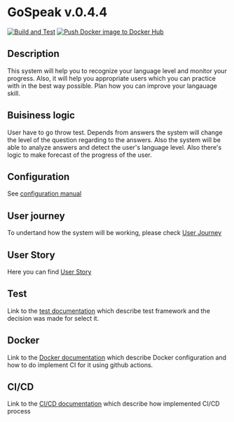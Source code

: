 # GoSpeak v.0.4.4
[![Build and Test](https://github.com/opolovynka/GoSpeak/actions/workflows/test.yml/badge.svg)](https://github.com/opolovynka/GoSpeak/actions/workflows/test.yml)
[![Push Docker image to Docker Hub](https://github.com/opolovynka/GoSpeak/actions/workflows/docker-image.yml/badge.svg)](https://github.com/opolovynka/GoSpeak/actions/workflows/docker-image.yml)

## Description
This system will help you to recognize your language level and monitor your progress. Also, it will help you appropriate users which you can practice with in the best way possible. 
  Plan how you can improve your langauage skill.

## Buisiness logic
User have to go throw test. Depends from answers the system will change the level of the question regarding to the answers. Also the system will be able to analyze answers and detect the user's language level.
Also there's logic to make forecast of the progress of the user.


## Configuration
See [configuration manual](https://github.com/opolovynka/GoSpeak/blob/master/docs/configuracion.md)

## User journey
To undertand how the system will be working, please check [User Journey](https://github.com/opolovynka/GoSpeak/blob/master/docs/UserJourney.md)

## User Story
Here you can find [User Story](https://github.com/opolovynka/GoSpeak/blob/master/docs/UserStories.md)

## Test
Link to the [test documentation](https://github.com/opolovynka/GoSpeak/blob/master/docs/Tests.md) which describe test framework and the decision was made for select it.

## Docker
Link to the [Docker documentation](https://github.com/opolovynka/GoSpeak/blob/master/docs/Docker.md) which describe Docker configuration and how to do implement CI for it using github actions.

## CI/CD
Link to the [CI/CD documentation](https://github.com/opolovynka/GoSpeak/blob/master/docs/CI.md) which describe how implemented CI/CD process
